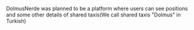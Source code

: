DolmusNerde was planned to be a platform where users can see positions and some other details of shared taxis(We call shared taxis "Dolmus" in Turkish)
